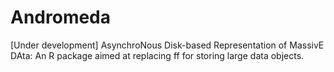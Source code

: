 # Andromeda
[Under development] AsynchroNous Disk-based Representation of MassivE DAta: An R package aimed at replacing ff for storing large data objects.
